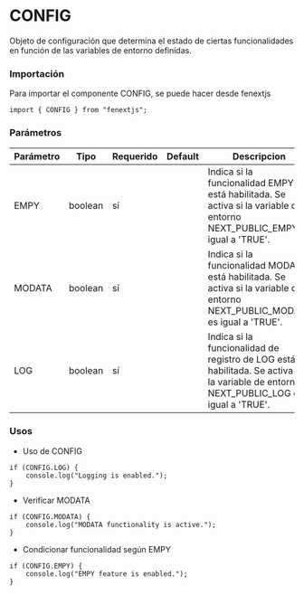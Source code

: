 # CONFIG

Objeto de configuración que determina el estado de ciertas funcionalidades en función de las variables de entorno definidas.

### Importación

Para importar el componente CONFIG, se puede hacer desde fenextjs

```tsx copy
import { CONFIG } from "fenextjs";
```

### Parámetros

| Parámetro | Tipo    | Requerido | Default | Descripcion                                                                                                                           |
| --------- | ------- | --------- | ------- | ------------------------------------------------------------------------------------------------------------------------------------- |
| EMPY      | boolean | sí        |         | Indica si la funcionalidad EMPY está habilitada. Se activa si la variable de entorno NEXT_PUBLIC_EMPY es igual a 'TRUE'.              |
| MODATA    | boolean | sí        |         | Indica si la funcionalidad MODATA está habilitada. Se activa si la variable de entorno NEXT_PUBLIC_MODATA es igual a 'TRUE'.          |
| LOG       | boolean | sí        |         | Indica si la funcionalidad de registro de LOG está habilitada. Se activa si la variable de entorno NEXT_PUBLIC_LOG es igual a 'TRUE'. |

### Usos

-   Uso de CONFIG

```tsx copy
if (CONFIG.LOG) {
    console.log("Logging is enabled.");
}
```

-   Verificar MODATA

```tsx copy
if (CONFIG.MODATA) {
    console.log("MODATA functionality is active.");
}
```

-   Condicionar funcionalidad según EMPY

```tsx copy
if (CONFIG.EMPY) {
    console.log("EMPY feature is enabled.");
}
```

